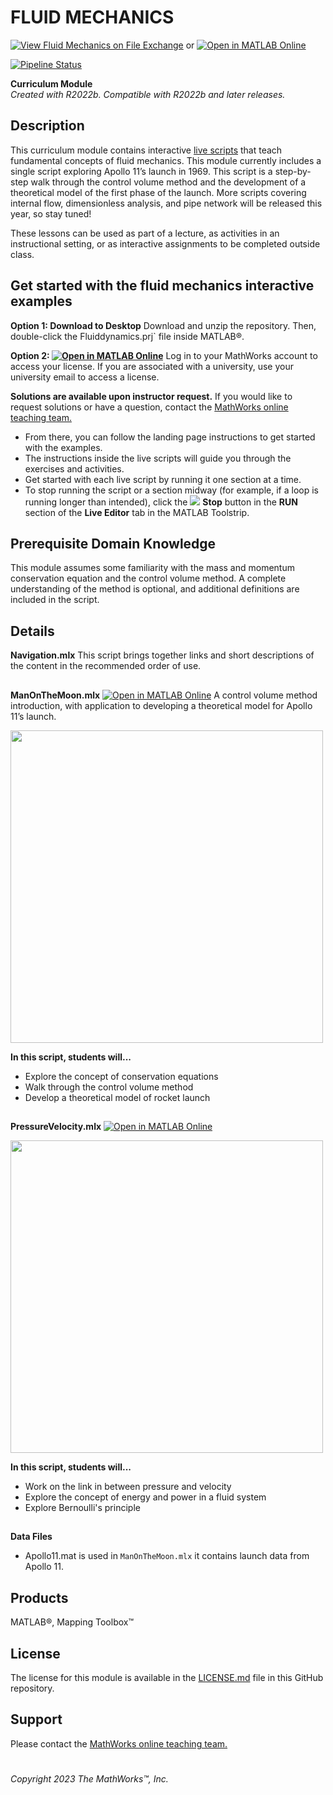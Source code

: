 # FLUID MECHANICS
[![View Fluid Mechanics on File Exchange](https://www.mathworks.com/matlabcentral/images/matlab-file-exchange.svg)](https://www.mathworks.com/matlabcentral/fileexchange/XXXX) or [![Open in MATLAB Online](https://www.mathworks.com/images/responsive/global/open-in-matlab-online.svg)](https://matlab.mathworks.com/open/github/v1?repo=MathWorks-Teaching-Resources/Fluid-Mechanics&project=fluid-mechanics.prj)

[![Pipeline Status](https://insidelabs-git.mathworks.com/modular-curriculum-content/mechanical-engineering/fluid-mechanics/badges/vb/pipeline.svg)](https://insidelabs-git.mathworks.com/modular-curriculum-content/mechanical-engineering/fluid-mechanics)

**Curriculum Module**  
_Created with R2022b. Compatible with R2022b and later releases._ 

## Description ##
This curriculum module contains interactive [live scripts](https://www.mathworks.com/products/matlab/live-editor.html) that teach fundamental concepts of fluid mechanics. This module currently includes a single script exploring Apollo 11’s launch in 1969. This script is a step-by-step walk through the control volume method and the development of a theoretical model of the first phase of the launch. More scripts covering internal flow, dimensionless analysis, and pipe network will be released this year, so stay tuned!

These lessons can be used as part of a lecture, as activities in an instructional setting, or as interactive assignments to be completed outside class.

## Get started with the fluid mechanics interactive examples ##

**Option 1: Download to Desktop** Download and unzip the repository. Then, double-click the Fluiddynamics.prj` file inside MATLAB&reg;. 

**Option 2: [![Open in MATLAB Online](https://www.mathworks.com/images/responsive/global/open-in-matlab-online.svg)](https://matlab.mathworks.com/open/github/v1?repo=MathWorks-Teaching-Resources/Fluid-Mechanics&project=fluid-mechanics.prj)** Log in to your MathWorks account to access your license. If you are associated with a university, use your university email to access a license.

**Solutions are available upon instructor request.** If you would like to request solutions or have a question, contact the <a href="mailto:onlineteaching@mathworks.com">MathWorks online teaching team.</a>

- From there, you can follow the landing page instructions to get started with the examples. 
- The instructions inside the live scripts will guide you through the exercises and activities. 
- Get started with each live script by running it one section at a time. 
- To stop running the script or a section midway (for example, if a loop is running longer than intended), click the <img src="https://user-images.githubusercontent.com/88841524/182219991-17ef7bf9-369b-4463-8de6-9e440ca3bc9b.png"> **Stop** button in the **RUN** section of the **Live Editor** tab in the MATLAB Toolstrip.

## Prerequisite Domain Knowledge ##
This module assumes some familiarity with the mass and momentum conservation equation and the control volume method. A complete understanding of the method is optional, and additional definitions are included in the script.

## Details ##

**Navigation.mlx**
This script brings together links and short descriptions of the content in the recommended order of use.

## ##
**ManOnTheMoon.mlx** [![Open in MATLAB Online](https://www.mathworks.com/images/responsive/global/open-in-matlab-online.svg)](https://matlab.mathworks.com/open/github/v1?repo=MathWorks-Teaching-Resources/Fluid-Mechanics&project=fluid-mechanics.prj&file=ManOnTheMoon.mlx)
A control volume method introduction, with application to developing a theoretical model for Apollo 11’s launch. 

<img src="https://user-images.githubusercontent.com/114016079/213758688-bd96d212-a6fb-4cde-a2e1-dd69d06c4ae3.png" width="500"> 

**In this script, students will...**
- Explore the concept of conservation equations
- Walk through the control volume method
- Develop a theoretical model of rocket launch

## ##
**PressureVelocity.mlx** [![Open in MATLAB Online](https://www.mathworks.com/images/responsive/global/open-in-matlab-online.svg)](https://matlab.mathworks.com/open/github/v1?repo=MathWorks-Teaching-Resources/Fluid-Mechanics&project=fluid-mechanics.prj&file=PressureVelocity.mlx)

<img src="https://user-images.githubusercontent.com/114016079/213758688-bd96d212-a6fb-4cde-a2e1-dd69d06c4ae3.png" width="500"> 

**In this script, students will...**
- Work on the link in between pressure and velocity
- Explore the concept of energy and power in a fluid system
- Explore Bernoulli's principle

## ##
**Data Files**
- Apollo11.mat is used in `ManOnTheMoon.mlx` it contains launch data from Apollo 11.

## Products ##
MATLAB&reg;, Mapping Toolbox&trade;

## License ##
The license for this module is available in the [LICENSE.md](LICENSE.md) file in this GitHub repository.

## Support ##
Please contact the <a href="mailto:onlineteaching@mathworks.com">MathWorks online teaching team.</a>

# #
_Copyright 2023 The MathWorks&trade;, Inc._
